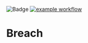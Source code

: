 ![Badge](https://img.shields.io/badge/version-v2.1%E2%80%90beta-blue.svg)
[![example workflow](https://github.com/hitesh-temp-account/Breach/actions/workflows/main.yml/badge.svg)](https://github.com/hitesh-temp-account/Breach/actions/workflows/main.yml)

# Breach
